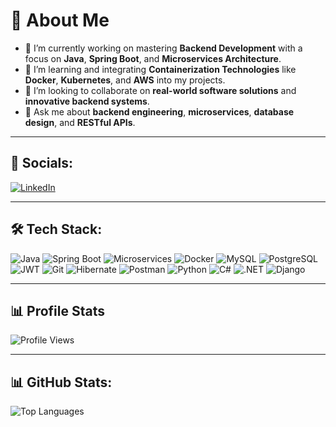 # 👋 About Me

- 🚀 I’m currently working on mastering **Backend Development** with a focus on **Java**, **Spring Boot**, and **Microservices Architecture**.
- 🌱 I’m learning and integrating **Containerization Technologies** like **Docker**, **Kubernetes**, and **AWS** into my projects.
- 🤝 I’m looking to collaborate on **real-world software solutions** and **innovative backend systems**.
- 💬 Ask me about **backend engineering**, **microservices**, **database design**, and **RESTful APIs**.

---

## 📱 Socials:

[![LinkedIn](https://img.shields.io/badge/-LinkedIn-blue?style=flat&logo=linkedin)](https://www.linkedin.com/in/latiffurkan-demir/)  

---

## 🛠️ Tech Stack:

![Java](https://img.shields.io/badge/Java-ED8B00?style=for-the-badge&logo=java&logoColor=white)
![Spring Boot](https://img.shields.io/badge/Spring_Boot-6DB33F?style=for-the-badge&logo=spring&logoColor=white)
![Microservices](https://img.shields.io/badge/Microservices-0052CC?style=for-the-badge&logo=microservices&logoColor=white)
![Docker](https://img.shields.io/badge/Docker-2496ED?style=for-the-badge&logo=docker&logoColor=white)
![MySQL](https://img.shields.io/badge/MySQL-4479A1?style=for-the-badge&logo=mysql&logoColor=white)
![PostgreSQL](https://img.shields.io/badge/PostgreSQL-336791?style=for-the-badge&logo=postgresql&logoColor=white)
![JWT](https://img.shields.io/badge/JWT-000000?style=for-the-badge&logo=jsonwebtokens&logoColor=white)
![Git](https://img.shields.io/badge/Git-F05032?style=for-the-badge&logo=git&logoColor=white)
![Hibernate](https://img.shields.io/badge/Hibernate-59666C?style=for-the-badge&logo=hibernate&logoColor=white)
![Postman](https://img.shields.io/badge/Postman-FF6C37?style=for-the-badge&logo=postman&logoColor=white)
![Python](https://img.shields.io/badge/Python-3776AB?style=for-the-badge&logo=python&logoColor=white)
![C#](https://img.shields.io/badge/C%23-239120?style=for-the-badge&logo=c-sharp&logoColor=white)
![.NET](https://img.shields.io/badge/.NET-512BD4?style=for-the-badge&logo=dotnet&logoColor=white)
![Django](https://img.shields.io/badge/Django-092E20?style=for-the-badge&logo=django&logoColor=white)

---

## 📊 Profile Stats

![Profile Views](https://komarev.com/ghpvc/?username=latiffurkandemir&color=brightgreen)

---

## 📊 GitHub Stats:

![Top Languages](https://github-readme-stats.vercel.app/api/top-langs/?username=latiffurkandemir&layout=compact&theme=radical)
